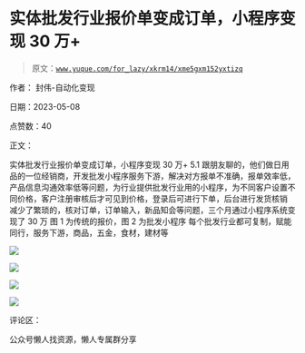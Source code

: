 # 实体批发行业报价单变成订单，小程序变现 30 万+

> 原文：[`www.yuque.com/for_lazy/xkrm14/xme5gxm152yxtizq`](https://www.yuque.com/for_lazy/xkrm14/xme5gxm152yxtizq)



作者： 封伟-自动化变现



日期：2023-05-08



点赞数：40



正文：



实体批发行业报价单变成订单，小程序变现 30 万+ 5.1 跟朋友聊的，他们做日用品的一位经销商，开发批发小程序服务下游，解决对方报单不准确，报单效率低，产品信息沟通效率低等问题，为行业提供批发行业用的小程序，为不同客户设置不同价格，客户注册审核后才可见到价格，登录后可进行下单，后台进行发货核销 减少了繁琐的，核对订单，订单输入，新品知会等问题，三个月通过小程序系统变现了 30 万 图 1 为传统的报价，图 2 为批发小程序 每个批发行业都可复制，赋能同行，服务下游，商品，五金，食材，建材等



![](img/619307a6fa00a00928e3677cec003099.png)



![](img/60b1e43b77f52dd47628b8dd816ff975.png)



![](img/fe3d7725cd4a89123bc30c2a27e6a0d4.png)



![](img/7d9c1755e4afa0acec6ddacd19c0bbe4.png)



评论区：



公众号懒人找资源，懒人专属群分享

